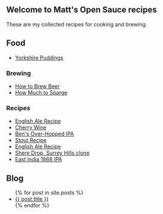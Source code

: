 ## Welcome to Matt's Open Sauce recipes

These are my collected recipes for cooking and brewing. 


## Food

- [Yorkshire Puddings](recipes/Yorkshire_Puddings) 

### Brewing

- [How to Brew Beer](brewing/How_to_Brew_Beer)
- [How Much to Sparge](brewing/How_Much_To_Sparge)

### Recipes

- [English Ale Recipe](brewing/Simple_English_Ale)
- [Cherry Wine](brewing/Cherry_Wine)
- [Ben's Over-Hopped IPA](brewing/Bens_Overhopped_IPA)
- [Stout Recipe](brewing/Stout)
- [English Ale Recipe](brewing/English_Ale)
- [Shere Drop, Surrey Hills clone](brewing/Shere_Drop_Clone)
- [East India 1868 IPA](brewing/1868_IPA)


## Blog



<ul>
  {% for post in site.posts %}
    <li>
      <a href="/opensauce/{{ post.url }}">{{ post.title }}</a>
    </li>
  {% endfor %}
</ul>

